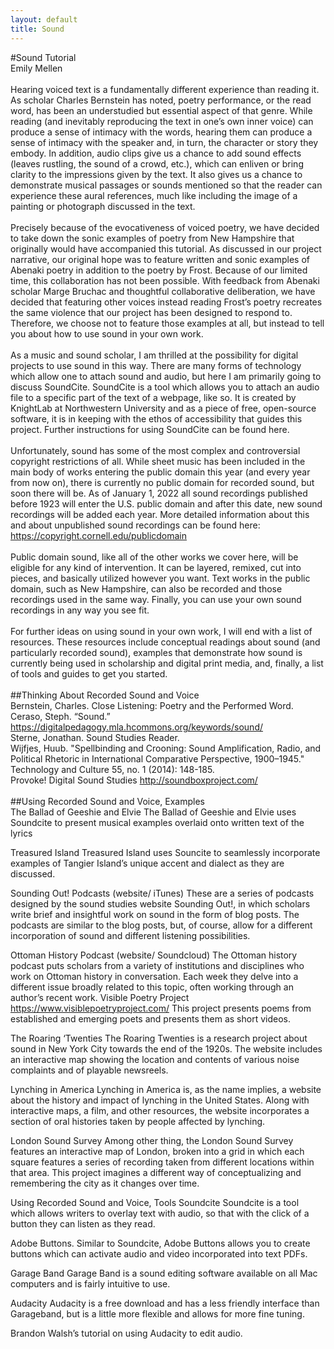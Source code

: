```yaml
---
layout: default
title: Sound
---
```

#Sound Tutorial<br>
Emily Mellen<br>
<br>
Hearing voiced text is a fundamentally different experience than reading it. As scholar Charles Bernstein has noted, poetry performance, or the read word, has been an understudied but essential aspect of that genre. While reading (and inevitably reproducing the text in one’s own inner voice) can produce a sense of intimacy with the words, hearing them can produce a sense of intimacy with the speaker and, in turn, the character or story they embody. In addition, audio clips give us a chance to add sound effects (leaves rustling, the sound of a crowd, etc.), which can enliven or bring clarity to the impressions given by the text. It also gives us a chance to demonstrate musical passages or sounds mentioned so that the reader can experience these aural references, much like including the image of a painting or photograph discussed in the text.<br>
<br>
Precisely because of the evocativeness of voiced poetry, we have decided to take down the sonic examples of poetry from New Hampshire that originally would have accompanied this tutorial. As discussed in our project narrative, our original hope was to feature written and sonic examples of Abenaki poetry in addition to the poetry by Frost. Because of our limited time, this collaboration has not been possible. With feedback from Abenaki scholar Marge Bruchac and thoughtful collaborative deliberation, we have decided that featuring other voices instead reading Frost’s poetry recreates the same violence that our project has been designed to respond to. Therefore, we choose not to feature those examples at all, but instead to tell you about how to use sound in your own work.<br>
<br>
As a music and sound scholar, I am thrilled at the possibility for digital projects to use sound in this way. There are many forms of technology which allow one to attach sound and audio, but here I am primarily going to discuss SoundCite. SoundCite is a tool which allows you to attach an audio file to a specific part of the text of a webpage, like so. It is created by KnightLab at Northwestern University and as a piece of free, open-source software, it is in keeping with the ethos of accessibility that guides this project. Further instructions for using SoundCite can be found here.<br>
<br>
Unfortunately, sound has some of the most complex and controversial copyright restrictions of all. While sheet music has been included in the main body of works entering the public domain this year (and every year from now on), there is currently no public domain for recorded sound, but soon there will be. As of January 1, 2022 all sound recordings published before 1923 will enter the U.S. public domain and after this date, new sound recordings will be added each year. More detailed information about this and about unpublished sound recordings can be found here: https://copyright.cornell.edu/publicdomain <br>
<br>
Public domain sound, like all of the other works we cover here, will be eligible for any kind of intervention. It can be layered, remixed, cut into pieces, and basically utilized however you want. Text works in the public domain, such as New Hampshire, can also be recorded and those recordings used in the same way. Finally, you can use your own sound recordings in any way you see fit.<br>
<br>
For further ideas on using sound in your own work, I will end with a list of resources. These resources include conceptual readings about sound (and particularly recorded sound), examples that demonstrate how sound is currently being used in scholarship and digital print media, and, finally, a list of tools and guides to get you started.<br>
<br>
##Thinking About Recorded Sound and Voice <br>
Bernstein, Charles. Close Listening: Poetry and the Performed Word.<br>
Ceraso, Steph. “Sound.” https://digitalpedagogy.mla.hcommons.org/keywords/sound/<br>
Sterne, Jonathan. Sound Studies Reader.<br>
Wijfjes, Huub. "Spellbinding and Crooning: Sound Amplification, Radio, and Political Rhetoric in International Comparative Perspective, 1900–1945." Technology and Culture 55, no. 1
(2014): 148-185. <br>
Provoke! Digital Sound Studies http://soundboxproject.com/ <br>
<br>
##Using Recorded Sound and Voice, Examples <br>
The Ballad of Geeshie and Elvie
The Ballad of Geeshie and Elvie uses Soundcite to present musical examples overlaid onto written text of the lyrics

Treasured Island
Treasured Island uses Souncite to seamlessly incorporate examples of Tangier Island’s unique accent and dialect as they are discussed.

Sounding Out! Podcasts (website/ iTunes)
These are a series of podcasts designed by the sound studies website Sounding Out!, in which scholars write brief and insightful work on sound in the form of blog posts. The podcasts are similar to the blog posts, but, of course, allow for a different incorporation of sound and different listening possibilities.

Ottoman History Podcast (website/ Soundcloud)
The Ottoman history podcast puts scholars from a variety of institutions and disciplines who work on Ottoman history in conversation. Each week they delve into a different issue broadly related to this topic, often working through an author’s recent work.
Visible Poetry Project https://www.visiblepoetryproject.com/
This project presents poems from established and emerging poets and presents them as short videos.

The Roaring ‘Twenties
The Roaring Twenties is a research project about sound in New York City towards the end of the 1920s. The website includes an interactive map showing the location and contents of various noise complaints and of playable newsreels. 

Lynching in America
Lynching in America is, as the name implies, a website about the history and impact of lynching in the United States. Along with interactive maps, a film, and other resources, the website incorporates a section of oral histories taken by people affected by lynching.

London Sound Survey
Among other thing, the London Sound Survey features an interactive map of London, broken into a grid in which each square features a series of recording taken from different locations within that area. This project imagines a different way of conceptualizing and remembering the city as it changes over time.


Using Recorded Sound and Voice, Tools
Soundcite
Soundcite is a tool which allows writers to overlay text with audio, so that with the click of a button they can listen as they read. 

Adobe Buttons. 
Similar to Soundcite, Adobe Buttons allows you to create buttons which can activate audio and video incorporated into text PDFs. 

Garage Band
Garage Band is a sound editing software available on all Mac computers and is fairly intuitive to use.

Audacity
Audacity is a free download and has a less friendly interface than Garageband, but is a little more flexible and allows for more fine tuning.

Brandon Walsh’s tutorial on using Audacity to edit audio.
